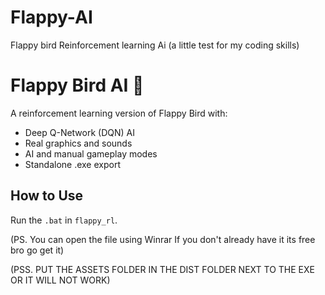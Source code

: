 # Flappy-AI
Flappy bird Reinforcement learning Ai (a little test for my coding skills)

# Flappy Bird AI 🐤

A reinforcement learning version of Flappy Bird with:
- Deep Q-Network (DQN) AI
- Real graphics and sounds
- AI and manual gameplay modes
- Standalone .exe export

## How to Use

Run the `.bat` in `flappy_rl`.

(PS. You can open the file using Winrar If you don't already have it its free bro go get it)

(PSS. PUT THE ASSETS FOLDER IN THE DIST FOLDER NEXT TO THE EXE OR IT WILL NOT WORK) 
